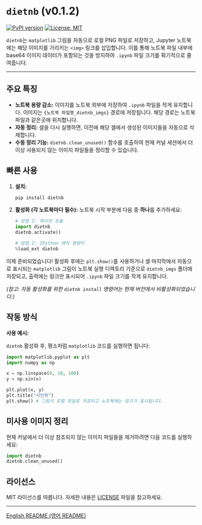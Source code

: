 # `dietnb` (v0.1.2)

[![PyPI version](https://badge.fury.io/py/dietnb.svg)](https://badge.fury.io/py/dietnb)
[![License: MIT](https://img.shields.io/badge/License-MIT-yellow.svg)](https://opensource.org/licenses/MIT)

`dietnb`는 `matplotlib` 그림을 자동으로 로컬 PNG 파일로 저장하고, Jupyter 노트북에는 해당 이미지를 가리키는 `<img>` 링크를 삽입합니다. 이를 통해 노트북 파일 내부에 base64 이미지 데이터가 포함되는 것을 방지하여 `.ipynb` 파일 크기를 획기적으로 줄여줍니다.

---

## 주요 특징

*   **노트북 용량 감소:** 이미지를 노트북 외부에 저장하여 `.ipynb` 파일을 작게 유지합니다. 이미지는 `{노트북 파일명_dietnb_imgs}` 경로에 저장됩니다. 해당 경로는 노트북 파일과 같은곳에 위치합니다.
*   **자동 정리:** 셀을 다시 실행하면, 이전에 해당 셀에서 생성된 이미지들을 자동으로 삭제합니다.
*   **수동 정리 기능:** `dietnb.clean_unused()` 함수를 호출하여 현재 커널 세션에서 더 이상 사용되지 않는 이미지 파일들을 정리할 수 있습니다.

## 빠른 사용

1.  **설치:**
    ```bash
    pip install dietnb
    ```
2.  **활성화 (각 노트북마다 필수):**
    노트북 시작 부분에 다음 중 **하나**를 추가하세요:

    ```python
    # 방법 1: 파이썬 호출
    import dietnb
    dietnb.activate()
    ```
    ```python
    # 방법 2: IPython 매직 명령어
    %load_ext dietnb
    ```

이제 준비되었습니다! 활성화 후에는 `plt.show()`를 사용하거나 셀 마지막에서 자동으로 표시되는 `matplotlib` 그림이 노트북 실행 디렉토리 기준으로 `dietnb_imgs` 폴더에 저장되고, 출력에는 링크만 표시되어 `.ipynb` 파일 크기를 작게 유지합니다.

*(참고: 자동 활성화를 위한 `dietnb install` 명령어는 현재 버전에서 비활성화되었습니다.)*

## 작동 방식

**사용 예시:**

`dietnb` 활성화 후, 평소처럼 `matplotlib` 코드를 실행하면 됩니다:

```python
import matplotlib.pyplot as plt
import numpy as np

x = np.linspace(0, 10, 100)
y = np.sin(x)

plt.plot(x, y)
plt.title("사인파")
plt.show() # 그림이 로컬 파일로 저장되고 노트북에는 링크가 표시됩니다.
```

## 미사용 이미지 정리

현재 커널에서 더 이상 참조되지 않는 이미지 파일들을 제거하려면 다음 코드를 실행하세요:

```python
import dietnb
dietnb.clean_unused()
```

## 라이선스

MIT 라이선스를 따릅니다. 자세한 내용은 [LICENSE](LICENSE) 파일을 참고하세요.

---
[English README (영어 README)](README.md) 